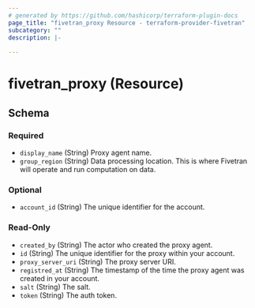 ```yaml
---
# generated by https://github.com/hashicorp/terraform-plugin-docs
page_title: "fivetran_proxy Resource - terraform-provider-fivetran"
subcategory: ""
description: |-
  
---
```


# fivetran_proxy (Resource)





<!-- schema generated by tfplugindocs -->
## Schema

### Required

- `display_name` (String) Proxy agent name.
- `group_region` (String) Data processing location. This is where Fivetran will operate and run computation on data.

### Optional

- `account_id` (String) The unique identifier for the account.

### Read-Only

- `created_by` (String) The actor who created the proxy agent.
- `id` (String) The unique identifier for the proxy within your account.
- `proxy_server_uri` (String) The proxy server URI.
- `registred_at` (String) The timestamp of the time the proxy agent was created in your account.
- `salt` (String) The salt.
- `token` (String) The auth token.
